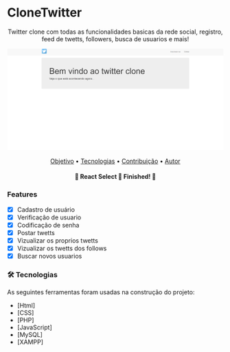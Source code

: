 # CloneTwitter

<p align="center">Twitter clone com todas as funcionalidades basicas da rede social, registro, feed de twetts, followers, busca de usuarios e mais!</p>

<img width="auto" src="https://github.com/isaacdb/CloneTwitter/blob/master/pics_clone_twitter/index.PNG">

<p align="center">
 <a href="#objetivo">Objetivo</a> •
 <a href="#tecnologias">Tecnologias</a> • 
 <a href="#contribuicao">Contribuição</a> • 
 <a href="#autor">Autor</a>
</p>

<h4 align="center"> 
	🚧  React Select 🚀 Finished!  🚧
</h4>

### Features

- [x] Cadastro de usuário
- [x] Verificação de usuario
- [x] Codificação de senha
- [x] Postar twetts
- [x] Vizualizar os proprios twetts
- [x] Vizualizar os twetts dos follows
- [x] Buscar novos usuarios

### 🛠 Tecnologias

As seguintes ferramentas foram usadas na construção do projeto:

- [Html]
- [CSS]
- [PHP]
- [JavaScript]
- [MySQL]
- [XAMPP]

